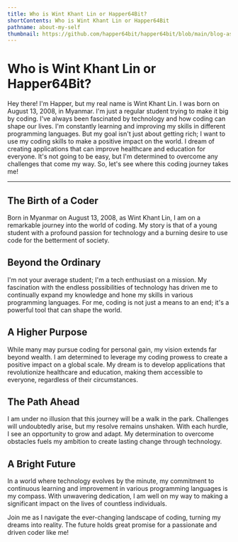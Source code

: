 ```yaml
---
title: Who is Wint Khant Lin or Happer64Bit?
shortContents: Who is Wint Khant Lin or Happer64Bit
pathname: about-my-self
thumbnail: https://github.com/happer64bit/happer64bit/blob/main/blog-assets/images/who-is-wintkhantlin-1.png?raw=true
---
```


# Who is Wint Khant Lin or Happer64Bit?

Hey there! I'm Happer, but my real name is Wint Khant Lin. I was born on August 13, 2008, in Myanmar. I'm just a regular student trying to make it big by coding. I've always been fascinated by technology and how coding can shape our lives. I'm constantly learning and improving my skills in different programming languages. But my goal isn't just about getting rich; I want to use my coding skills to make a positive impact on the world. I dream of creating applications that can improve healthcare and education for everyone. It's not going to be easy, but I'm determined to overcome any challenges that come my way. So, let's see where this coding journey takes me!

---

## The Birth of a Coder

Born in Myanmar on August 13, 2008, as Wint Khant Lin, I am on a remarkable journey into the world of coding. My story is that of a young student with a profound passion for technology and a burning desire to use code for the betterment of society.

## Beyond the Ordinary

I'm not your average student; I'm a tech enthusiast on a mission. My fascination with the endless possibilities of technology has driven me to continually expand my knowledge and hone my skills in various programming languages. For me, coding is not just a means to an end; it's a powerful tool that can shape the world.

## A Higher Purpose

While many may pursue coding for personal gain, my vision extends far beyond wealth. I am determined to leverage my coding prowess to create a positive impact on a global scale. My dream is to develop applications that revolutionize healthcare and education, making them accessible to everyone, regardless of their circumstances.

## The Path Ahead

I am under no illusion that this journey will be a walk in the park. Challenges will undoubtedly arise, but my resolve remains unshaken. With each hurdle, I see an opportunity to grow and adapt. My determination to overcome obstacles fuels my ambition to create lasting change through technology.

## A Bright Future

In a world where technology evolves by the minute, my commitment to continuous learning and improvement in various programming languages is my compass. With unwavering dedication, I am well on my way to making a significant impact on the lives of countless individuals.

Join me as I navigate the ever-changing landscape of coding, turning my dreams into reality. The future holds great promise for a passionate and driven coder like me!
